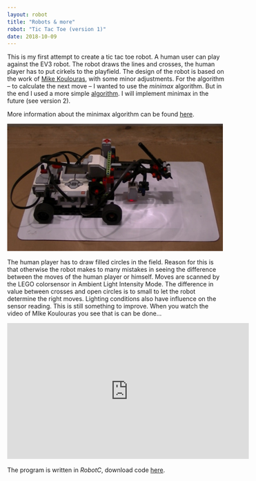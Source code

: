 ```yaml
---
layout: robot
title: "Robots & more"
robot: "Tic Tac Toe (version 1)"
date: 2018-10-09
---
```


This is my first attempt to create a tic tac toe robot. A human user can play 
against the EV3 robot. The robot draws the lines and crosses, the human player 
has to put cirkels to the playfield. The design of the robot is based on the 
work of 
<a href="https://www.youtube.com/watch?v=x1Q8h7qegjk" target="_blank">Mike Koulouras</a>, 
with some minor adjustments. For the algorithm – to calculate the next move – 
I wanted to use the *minimax* algorithm. But in the end I used a 
more simple <a href="https://www.gliffy.com/publish/4867101/" taget="_blank">algorithm</a>.
I will implement minimax in the future (see version 2).

More information about the minimax algorithm can be found 
<a href="http://neverstopbuilding.com/minimax" target="_blank">here</a>.

<img src="/images/tictactoe_full.jpg" width="500">

The human player has to draw filled circles in the field. Reason for this is 
that otherwise the robot makes to many mistakes in seeing the difference 
between the moves of the human player or himself. Moves are scanned by the 
LEGO colorsensor in Ambient Light Intensity Mode. The difference in value 
between crosses and open circles is to small to let the robot determine the 
right moves. Lighting conditions also have influence on the sensor reading. 
This is still something to improve. When you watch the video of MIke Koulouras 
you see that is can be done…

<iframe width="560" height="315" src="https://www.youtube.com/embed/MIcjnmuTxCk" frameborder="0" allowfullscreen></iframe>

The program is written in *RobotC*, download code 
<a href="/downloads/TicTacToeEV3.zip" target="_blank">here</a>.
